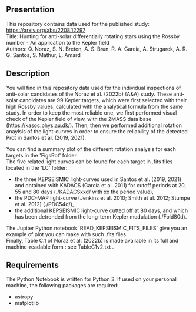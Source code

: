 ## Presentation

This repository contains data used for the published study:
https://arxiv.org/abs/2208.12297  
Title: Hunting for anti-solar differentially rotating stars using the Rossby number - An application to the Kepler field  
Authors: Q. Noraz, S. N. Breton, A. S. Brun, R. A. García, A. Strugarek, A. R. G. Santos, S. Mathur, L. Amard  

## Description

You will find in this repository data used for the individual inspections of anti-solar candidates of the Noraz et al. (2022b) (A&A) study.
These anti-solar candidates are 99 Kepler targets, which were first selected with their high Rossby values, calculated with the analytical formula from the same study.
In order to keep the most reliable one, we first performed visual check of the Kepler field of view, with the 2MASS data base (https://kasoc.phys.au.dk/).
Then, then we performed additional rotation anaylsis of the light-curves in order to ensure the reliability of the detected Prot in Santos et al. (2019, 2021).

You can find a summary plot of the different rotation analysis for each targets in the 'FigsRot' folder.  
The five related light curves can be found for each target in .fits files located in the 'LC' folder:  
- the three KEPSEISMIC light-curves used in Santos et al. (2019, 2021) and obtained with KADACS (García et al. 2011) for cutoff periods at 20, 55 and 80 days (./KADACSxxd/ with xx the period value),  
- the PDC-MAP light-curve (Jenkins et al. 2010; Smith et al. 2012; Stumpe et al. 2012) (./PDC54d/),  
- the additional KEPSEISMIC light-curve cutted off at 80 days, and which has been detrended from the long-term Kepler modulation (./Fold80d).  

The Jupiter Python notebook 'READ_KEPSEISMIC_FITS_FILES' give you an example of plot you can make with such .fits files.  
Finally, Table C.1 of Noraz et al. (2022b) is made available in its full and machine-readable form : see TableC1v2.txt .

## Requirements

The Python Notebook is written for Python 3. If used on your personal machine, the following packages are required:  
- astropy  
- matplotlib  
